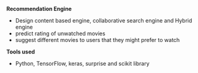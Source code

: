 **Recommendation Engine**
- Design content based engine, collaborative search engine and Hybrid engine
- predict rating of unwatched movies
- suggest different movies to users that they might prefer to watch

**Tools used**
- Python, TensorFlow, keras, surprise and scikit library
